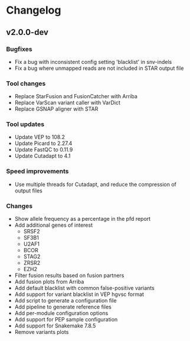 # Changelog

<!--
Newest changes should be on top.

This document is user facing. Please word the changes in such a way
that users understand how the changes affect the new version.
-->

## v2.0.0-dev

### Bugfixes
- Fix a bug with inconsistent config setting 'blacklist' in snv-indels 
- Fix a bug where unmapped reads are not included in STAR output file

### Tool changes
- Replace StarFusion and FusionCatcher with Arriba
- Replace VarScan variant caller with VarDict
- Replace GSNAP aligner with STAR

### Tool updates
- Update VEP to 108.2
- Update Picard to 2.27.4
- Update FastQC to 0.11.9
- Update Cutadapt to 4.1

### Speed improvements
- Use multiple threads for Cutadapt, and reduce the compression of output files

### Changes
- Show allele frequency as a percentage in the pfd report
- Add additional genes of interest
    - SRSF2
    - SF3B1
    - U2AF1
    - BCOR
    - STAG2
    - ZRSR2
    - EZH2
- Filter fusion results based on fusion partners
- Add fusion plots from Arriba
- Add default blacklist with common false-positive variants
- Add support for variant blacklist in VEP hgvsc format
- Add script to generate a configuration file
- Add pipeline to generate reference files
- Add per-module configuration options
- Add support for PEP sample configuration
- Add support for Snakemake 7.8.5
- Remove variants plots
